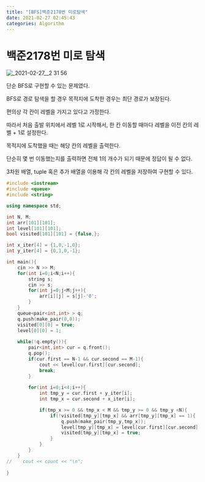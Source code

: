 ```yaml
---
title: "[BFS]백준2178번 미로탐색"
date: 2021-02-27 02:45:43
categories: Algorithm
---
```

# 백준2178번 미로 탐색

![_2021-02-27__2 31 56](https://user-images.githubusercontent.com/55180768/109335860-f4fb9f00-78a5-11eb-86a9-c1d442bdb59a.png)

단순 BFS로 구현할 수 있는 문제였다. 

BFS로 경로 탐색을 할 경우 목적지에 도착한 경우는 최단 경로가 보장된다.

편의상 각 칸이 레벨을 가지고 있다고 가정한다. 

따라서 처음 출발 위치에서 레벨 1로 시작해서, 한 칸 이동할 때마다 레벨을 이전 칸의 레벨 + 1로 설정한다.

목적지에 도착했을 때는 해당 칸의 레벨을 출력한다. 

단순히 몇 번 이동했는지를 출력하면 전체 1의 개수가 되기 때문에 정답이 될 수 없다. 

3차원 배열, tuple 혹은 추가 배열을 이용해 각 칸의 레벨을 저장하여 구현할 수 있다.

```cpp
#include <iostream>
#include <queue>
#include <string>

using namespace std;

int N, M;
int arr[101][101];
int level[101][101];
bool visited[101][101] = {false,};

int x_iter[4] = {1,0,-1,0};
int y_iter[4] = {0,1,0,-1};

int main(){
    cin >> N >> M;
    for(int i=0;i<N;i++){
        string s;
        cin >> s;
        for(int j=0;j<M;j++){
            arr[i][j] = s[j]-'0';
        }
    }
    queue<pair<int,int> > q;
    q.push(make_pair(0,0));
    visited[0][0] = true;
    level[0][0] = 1;
  
    while(!q.empty()){
        pair<int,int> cur = q.front();
        q.pop();
        if(cur.first == N-1 && cur.second == M-1){
            cout << level[cur.first][cur.second];
            break;
        }
        
        for(int i=0;i<4;i++){
            int tmp_y = cur.first + y_iter[i];
            int tmp_x = cur.second + x_iter[i];

            if(tmp_x >= 0 && tmp_x < M && tmp_y >= 0 && tmp_y <N){
                if(!visited[tmp_y][tmp_x] && arr[tmp_y][tmp_x] == 1){
                    q.push(make_pair(tmp_y,tmp_x));
                    level[tmp_y][tmp_x] = level[cur.first][cur.second] + 1;
                    visited[tmp_y][tmp_x] = true;
                }
            }
        }
    }
//    cout << count << "\n";
    
}
```
